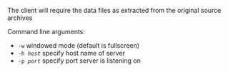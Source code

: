 The client will require the data files as extracted from the original source archives

Command line arguments:
* <code>-w</code> windowed mode (default is fullscreen)
* <code>-h <i>host</i></code> specify host name of server
* <code>-p <i>port</i></code> specify port server is listening on

